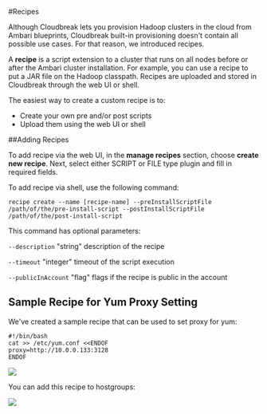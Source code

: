 #Recipes

Although Cloudbreak lets you provision Hadoop clusters in the cloud from Ambari blueprints, Cloudbreak built-in provisioning doesn't contain all possible use cases. For that reason, we introduced recipes.

A **recipe** is a script extension to a cluster that runs on all nodes before or after the Ambari cluster installation. For example, you can use a recipe to put a JAR file on the Hadoop classpath. Recipes are uploaded and stored in Cloudbreak through the web UI or shell.

The easiest way to create a custom recipe is to:

  * Create your own pre and/or post scripts
  * Upload them using the web UI or shell 

##Adding Recipes

To add recipe via the web UI, in the **manage recipes** section, choose **create new recipe**. Next, select either SCRIPT or FILE type plugin and fill in required fields.

To add recipe via shell, use the following command:

```
recipe create --name [recipe-name] --preInstallScriptFile /path/of/the/pre-install-script --postInstallScriptFile /path/of/the/post-install-script
```

This command has optional parameters:

`--description` "string" description of the recipe

`--timeout` "integer" timeout of the script execution

`--publicInAccount` "flag" flags if the recipe is public in the account

## Sample Recipe for Yum Proxy Setting

We've created a sample recipe that can be used to set proxy for yum:

```
#!/bin/bash
cat >> /etc/yum.conf <<ENDOF
proxy=http://10.0.0.133:3128
ENDOF
```

![](/images/create-recipe.png)

You can add this recipe to hostgroups:

![](/images/select-recipe.png)

